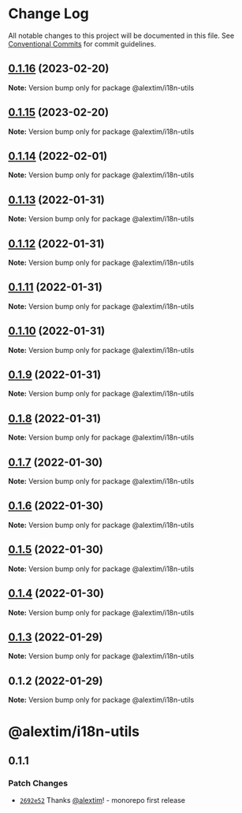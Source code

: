 # Change Log

All notable changes to this project will be documented in this file.
See [Conventional Commits](https://conventionalcommits.org) for commit guidelines.

## [0.1.16](https://github.com/alextim/at-blog/compare/@alextim/i18n-utils@0.1.15...@alextim/i18n-utils@0.1.16) (2023-02-20)

**Note:** Version bump only for package @alextim/i18n-utils





## [0.1.15](https://github.com/alextim/at-blog/compare/@alextim/i18n-utils@0.1.14...@alextim/i18n-utils@0.1.15) (2023-02-20)

**Note:** Version bump only for package @alextim/i18n-utils





## [0.1.14](https://github.com/alextim/at-blog/compare/@alextim/i18n-utils@0.1.13...@alextim/i18n-utils@0.1.14) (2022-02-01)

**Note:** Version bump only for package @alextim/i18n-utils





## [0.1.13](https://github.com/alextim/at-blog/compare/@alextim/i18n-utils@0.1.12...@alextim/i18n-utils@0.1.13) (2022-01-31)

**Note:** Version bump only for package @alextim/i18n-utils





## [0.1.12](https://github.com/alextim/at-blog/compare/@alextim/i18n-utils@0.1.11...@alextim/i18n-utils@0.1.12) (2022-01-31)

**Note:** Version bump only for package @alextim/i18n-utils





## [0.1.11](https://github.com/alextim/at-blog/compare/@alextim/i18n-utils@0.1.10...@alextim/i18n-utils@0.1.11) (2022-01-31)

**Note:** Version bump only for package @alextim/i18n-utils





## [0.1.10](https://github.com/alextim/at-blog/compare/@alextim/i18n-utils@0.1.9...@alextim/i18n-utils@0.1.10) (2022-01-31)

**Note:** Version bump only for package @alextim/i18n-utils





## [0.1.9](https://github.com/alextim/at-blog/compare/@alextim/i18n-utils@0.1.8...@alextim/i18n-utils@0.1.9) (2022-01-31)

**Note:** Version bump only for package @alextim/i18n-utils





## [0.1.8](https://github.com/alextim/at-blog/compare/@alextim/i18n-utils@0.1.7...@alextim/i18n-utils@0.1.8) (2022-01-31)

**Note:** Version bump only for package @alextim/i18n-utils





## [0.1.7](https://github.com/alextim/at-blog/compare/@alextim/i18n-utils@0.1.6...@alextim/i18n-utils@0.1.7) (2022-01-30)

**Note:** Version bump only for package @alextim/i18n-utils





## [0.1.6](https://github.com/alextim/at-blog/compare/@alextim/i18n-utils@0.1.5...@alextim/i18n-utils@0.1.6) (2022-01-30)

**Note:** Version bump only for package @alextim/i18n-utils





## [0.1.5](https://github.com/alextim/at-blog/compare/@alextim/i18n-utils@0.1.4...@alextim/i18n-utils@0.1.5) (2022-01-30)

**Note:** Version bump only for package @alextim/i18n-utils





## [0.1.4](https://github.com/alextim/at-blog/compare/@alextim/i18n-utils@0.1.3...@alextim/i18n-utils@0.1.4) (2022-01-30)

**Note:** Version bump only for package @alextim/i18n-utils





## [0.1.3](https://github.com/alextim/at-blog/compare/@alextim/i18n-utils@0.1.2...@alextim/i18n-utils@0.1.3) (2022-01-29)

**Note:** Version bump only for package @alextim/i18n-utils

## 0.1.2 (2022-01-29)

**Note:** Version bump only for package @alextim/i18n-utils

# @alextim/i18n-utils

## 0.1.1

### Patch Changes

- [`2692e52`](https://github.com/alextim/at-blog/commit/2692e524fe2bf10e47e1a4fbd6f7173ca1be3b65) Thanks [@alextim](https://github.com/alextim)! - monorepo first release
